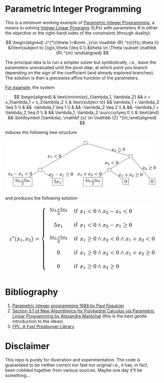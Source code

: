 # Parametric Integer Programming

This is a minimum working example
of [Parametric Integer Programming](https://en.wikipedia.org/wiki/Parametric_programming),
a means to solving [Integer Linear Programs](https://en.wikipedia.org/wiki/Integer_programming) (ILPs) with parameters
$\theta$ in either the objective or the right-hand sides of the constraints (through duality).

$$ \begin{aligned}
J^{*}(\theta )=&\min _{x\in \mathbb {R} ^{n}}f(x,\theta )\\
&{\text{subject to }}g(x,\theta )\leq 0.\\
&\theta \in \Theta \subset \mathbb {R} ^{m}
\end{aligned} $$

The principal idea is to run a simplex solver but *symbolically*, i.e.,
leave the parameters unevaluated until the pivot step, at which point you branch depending on the sign of the
coefficient (and already explored branches).
The solution is then a piecewise affine function of the parameters.

[For example](https://github.com/makslevental/pip/blob/da0eff59b532fc2d1d0094b45f262f45b6cb4732/tests.py#L154), the
system

$$ \begin{aligned}
& \text{minimize}_{\lambda_1, \lambda_2} && z = x_1\lambda_1 + x_2\lambda_2 \\
& \text{subject to} && \lambda_1 + \lambda_2 \leq 5 \\
& && -\lambda_1 \leq 1 \\
& && -\lambda_2 \leq 2 \\
& && -\lambda_1 + \lambda_2 \leq 0 \\
& && \lambda_1, \lambda_2 \succcurlyeq 0 \\
& \text{and} && \boldsymbol {\lambda}, \mathbf {x} \in \mathbb {Z} ^{n},\end{aligned} $$

induces the following tree structure

<p align="center">
  <img width="500" src="docs/tree.png" alt="">
</p>

and produces the following solution

<p align="center">
  <img width="500" src="docs/soln.png" alt="">
</p>

# Bibliography

1. [Parametric integer programming 1988 by Paul Feautrier](http://www.numdam.org/item/RO_1988__22_3_243_0.pdf)
2. [Section 5.1 of New Algorithmics for Polyhedral Calculus via Parametric Linear Programming by Alexandre Maréchal](https://hal.archives-ouvertes.fr/tel-01695086v3/document) (this is the best gentle introduction to the ideas)
2. [FPL: A Fast Presburger Library](https://grosser.science/FPL)

# Disclaimer

This repo is purely for illustration and experimentation. The code is guaranteed to be neither correct nor fast nor original
i.e., it has, in fact, been cobbled together from various sources.
Maybe one day it'll be something...
